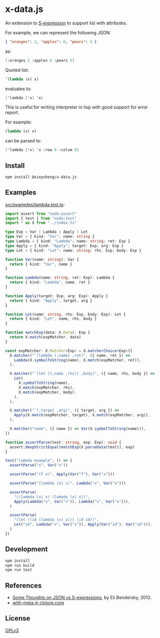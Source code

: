 # x-data.js

An extension to [S-expression](https://en.wikipedia.org/wiki/S-expression)
to support list with attributes.

For example, we can represent the following JSON:

```json
{ "oranges": 2, "apples": 6, "pears": 5 }
```

as:

```scheme
[:oranges 2 :apples 6 :pears 5]
```

Quoted list:

```scheme
'(lambda (x) x)
```

evaluates to:

```scheme
['lambda ['x] 'x]
```

This is useful for writing interpreter in lisp
with good support for error report.

For example:

```scheme
(lambda (x) x)
```

can be parsed to:

```scheme
['lambda ['x] 'x :row 0 :colum 0]
```

## Install

```sh
npm install @xieyuheng/x-data.js
```

## Examples

[src/examples/lambda.test.ts](src/examples/lambda.test.ts):

```typescript
import assert from "node:assert"
import { test } from "node:test"
import * as X from "../index.ts"

type Exp = Var | Lambda | Apply | Let
type Var = { kind: "Var"; name: string }
type Lambda = { kind: "Lambda"; name: string; ret: Exp }
type Apply = { kind: "Apply"; target: Exp; arg: Exp }
type Let = { kind: "Let"; name: string; rhs: Exp; body: Exp }

function Var(name: string): Var {
  return { kind: "Var", name }
}

function Lambda(name: string, ret: Exp): Lambda {
  return { kind: "Lambda", name, ret }
}

function Apply(target: Exp, arg: Exp): Apply {
  return { kind: "Apply", target, arg }
}

function Let(name: string, rhs: Exp, body: Exp): Let {
  return { kind: "Let", name, rhs, body }
}

function matchExp(data: X.Data): Exp {
  return X.match(expMatcher, data)
}

const expMatcher: X.Matcher<Exp> = X.matcherChoice<Exp>([
  X.matcher("`(lambda (,name) ,ret)", ({ name, ret }) =>
    Lambda(X.symbolToString(name), X.match(expMatcher, ret)),
  ),

  X.matcher("`(let ((,name ,rhs)) ,body)", ({ name, rhs, body }) =>
    Let(
      X.symbolToString(name),
      X.match(expMatcher, rhs),
      X.match(expMatcher, body),
    ),
  ),

  X.matcher("`(,target ,arg)", ({ target, arg }) =>
    Apply(X.match(expMatcher, target), X.match(expMatcher, arg)),
  ),

  X.matcher("name", ({ name }) => Var(X.symbolToString(name))),
])

function assertParse(text: string, exp: Exp): void {
  assert.deepStrictEqual(matchExp(X.parseData(text)), exp)
}

test("lambda example", () => {
  assertParse("x", Var("x"))

  assertParse("(f x)", Apply(Var("f"), Var("x")))

  assertParse("(lambda (x) x)", Lambda("x", Var("x")))

  assertParse(
    "((lambda (x) x) (lambda (x) x))",
    Apply(Lambda("x", Var("x")), Lambda("x", Var("x"))),
  )

  assertParse(
    "(let ((id (lambda (x) x))) (id id))",
    Let("id", Lambda("x", Var("x")), Apply(Var("id"), Var("id"))),
  )
})
```

## Development

```sh
npm install
npm run build
npm run test
```

## References

- [Some Thoughts on JSON vs S-expressions](https://eli.thegreenplace.net/2012/03/04/some-thoughts-on-json-vs-s-expressions), by Eli Bendersky, 2012.
- [with-meta in clojure.core](https://clojuredocs.org/clojure.core/with-meta)

## License

[GPLv3](LICENSE)
